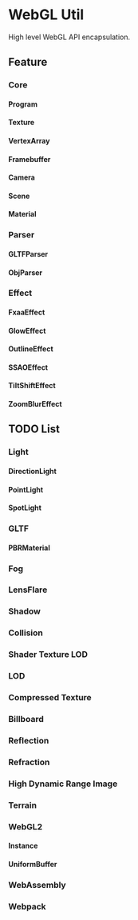 # WebGL Util
High level WebGL API encapsulation.

## Feature

### Core

#### Program
#### Texture
#### VertexArray
#### Framebuffer
#### Camera
#### Scene
#### Material

### Parser

#### GLTFParser
#### ObjParser

### Effect

#### FxaaEffect
#### GlowEffect
#### OutlineEffect
#### SSAOEffect
#### TiltShiftEffect
#### ZoomBlurEffect


## TODO List

### Light

#### DirectionLight
#### PointLight
#### SpotLight

### GLTF

#### PBRMaterial

### Fog
### LensFlare
### Shadow
### Collision
### Shader Texture LOD
### LOD
### Compressed Texture
### Billboard
### Reflection
### Refraction
### High Dynamic Range Image
### Terrain

### WebGL2

#### Instance
#### UniformBuffer

### WebAssembly
### Webpack
